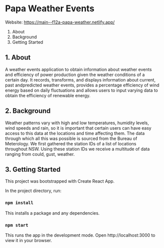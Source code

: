 # Papa Weather Events
Website: https://main--f12a-papa-weather.netlify.app/

1. About
2. Background 
3. Getting Started

## 1. About 
A weather events application to obtain information about weather events and efficiency of power production given the weather conditions of a certain day. It records, transforms, and displays information about current, past andpredicted weather events, provides a percentage efficiency of wind energy based on daily fluctuations and allows users to input varying data to obtain the efficiency of renewable energy.

## 2. Background 
Weather patterns vary with high and low temperatures, humidity levels, wind speeds and rain, so it is important that certain users can have easy access to this data at the locations and time affecting them. The data through which all this was possible is sourced from the Bureau of Meterology. We first gathered the station IDs of a list of locations throughout NSW. Using these station IDs we receive a multitude of data ranging from could, gust, weather. 

## 3. Getting Started
This project was bootstrapped with Create React App.

In the project directory, run:

### `npm install`

This installs a package and any dependencies.

### `npm start`

This runs the app in the development mode.
Open http://localhost:3000 to view it in your browser.
